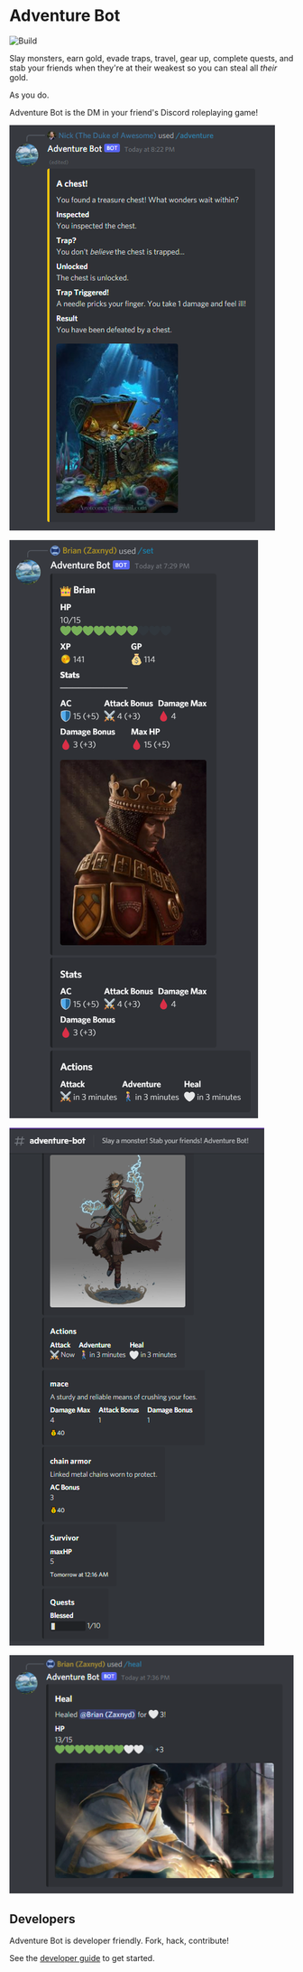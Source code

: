 # Adventure Bot

![Build](https://github.com/Adventure-Bot/adventure-bot/actions/workflows/adventure-bot.yml/badge.svg)

Slay monsters, earn gold, evade traps, travel, gear up, complete quests, and stab your friends when they're at their weakest so you can steal all _their_ gold.

As you do.

Adventure Bot is the DM in your friend's Discord roleplaying game!

![death by chest](./images/defeated-by-chest.png)

![example character 2](./images/inspect-example-2.png)

![example character](./images/inspect-example.png)

![example heal](./images/heal.png)

## Developers

Adventure Bot is developer friendly. Fork, hack, contribute!

See the [developer guide](developer-guide.md) to get started.
